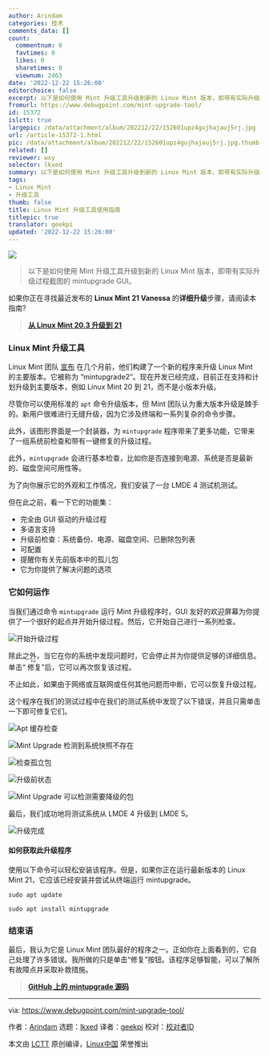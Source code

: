 ```yaml
---
author: Arindam
categories: 技术
comments_data: []
count:
  commentnum: 0
  favtimes: 0
  likes: 0
  sharetimes: 0
  viewnum: 2463
date: '2022-12-22 15:26:00'
editorchoice: false
excerpt: 以下是如何使用 Mint 升级工具升级到新的 Linux Mint 版本，即带有实际升级过程截图的 mintupgrade GUI。
fromurl: https://www.debugpoint.com/mint-upgrade-tool/
id: 15372
islctt: true
largepic: /data/attachment/album/202212/22/152601upz4gujhajauj5rj.jpg
url: /article-15372-1.html
pic: /data/attachment/album/202212/22/152601upz4gujhajauj5rj.jpg.thumb.jpg
related: []
reviewer: wxy
selector: lkxed
summary: 以下是如何使用 Mint 升级工具升级到新的 Linux Mint 版本，即带有实际升级过程截图的 mintupgrade GUI。
tags:
- Linux Mint
- 升级工具
thumb: false
title: Linux Mint 升级工具使用指南
titlepic: true
translator: geekpi
updated: '2022-12-22 15:26:00'
---
```


![](/data/attachment/album/202212/22/152601upz4gujhajauj5rj.jpg)



> 
> 以下是如何使用 Mint 升级工具升级到新的 Linux Mint 版本，即带有实际升级过程截图的 mintupgrade GUI。
> 
> 
> 


如果你正在寻找最近发布的 **Linux Mint 21 Vanessa** 的**详细升级**步骤，请阅读本指南?



> 
> **[从 Linux Mint 20.3 升级到 21](https://www.debugpoint.com/upgrade-linux-mint-21-from-20-3/)**
> 
> 
> 


### Linux Mint 升级工具


Linux Mint 团队 [宣布](https://www.debugpoint.com/2022/04/linux-mint-21-announcement/) 在几个月前，他们构建了一个新的程序来升级 Linux Mint 的主要版本。它被称为 “mintupgrade2”。现在开发已经完成，目前正在支持和计划升级到主要版本，例如 Linux Mint 20 到 21，而不是小版本升级。


尽管你可以使用标准的 `apt` 命令升级版本，但 Mint 团队认为重大版本升级是棘手的。新用户很难进行无缝升级，因为它涉及终端和一系列复杂的命令步骤。


此外，该图形界面是一个封装器，为 `mintupgrade` 程序带来了更多功能，它带来了一组系统前检查和带有一键修复的升级过程。


此外，`mintupgrade` 会进行基本检查，比如你是否连接到电源、系统是否是最新的、磁盘空间可用性等。


为了向你展示它的外观和工作情况，我们安装了一台 LMDE 4 测试机测试。


但在此之前，看一下它的功能集：


* 完全由 GUI 驱动的升级过程
* 多语言支持
* 升级前检查：系统备份、电源、磁盘空间、已删除包列表
* 可配置
* 提醒你有关先前版本中的孤儿包
* 它为你提供了解决问题的选项


### 它如何运作


当我们通过命令 `mintupgrade` 运行 Mint 升级程序时，GUI 友好的欢迎屏幕为你提供了一个很好的起点并开始升级过程。然后，它开始自己进行一系列检查。


![开始升级过程](/data/attachment/album/202212/22/152739szuhz403qn0anehj.jpg)


除此之外，当它在你的系统中发现问题时，它会停止并为你提供足够的详细信息。单击“<ruby> 修复 <rt>  Fix </rt></ruby>”后，它可以再次恢复该过程。


不止如此，如果由于网络或互联网或任何其他问题而中断，它可以恢复升级过程。


这个程序在我们的测试过程中在我们的测试系统中发现了以下错误，并且只需单击一下即可修复它们。


![Apt 缓存检查](/data/attachment/album/202212/22/152747kj56j59m0vrohh0v.jpg)


![Mint Upgrade 检测到系统快照不存在](/data/attachment/album/202212/22/152754p2w7zmjelfbzfbeh.jpg)


![检查孤立包](/data/attachment/album/202212/22/152801k4e5bgvx3tuxl5kx.jpg)


![升级前状态](/data/attachment/album/202212/22/152809hjjwwaiw2ymia5sm.jpg)


![Mint Upgrade 可以检测需要降级的包](/data/attachment/album/202212/22/152815h33i3l0b27mf6sq9.jpg)


最后，我们成功地将测试系统从 LMDE 4 升级到 LMDE 5。


![升级完成](/data/attachment/album/202212/22/152821ffh4cyo6bozgu0h0.jpg)


#### 如何获取此升级程序


使用以下命令可以轻松安装该程序。但是，如果你正在运行最新版本的 Linux Mint 21，它应该已经安装并尝试从终端运行 mintupgrade。



```
sudo apt update

```


```
sudo apt install mintupgrade

```

### 结束语


最后，我认为它是 Linux Mint 团队最好的程序之一。正如你在上面看到的，它自己处理了许多错误。我所做的只是单击“修复”按钮。该程序足够智能，可以了解所有故障点并采取补救措施。



> 
> **[GitHub 上的 mintupgrade 源码](https://github.com/linuxmint/mintupgrade)**
> 
> 
> 




---


via: <https://www.debugpoint.com/mint-upgrade-tool/>


作者：[Arindam](https://www.debugpoint.com/author/admin1/) 选题：[lkxed](https://github.com/lkxed) 译者：[geekpi](https://github.com/geekpi) 校对：[校对者ID](https://github.com/%E6%A0%A1%E5%AF%B9%E8%80%85ID)


本文由 [LCTT](https://github.com/LCTT/TranslateProject) 原创编译，[Linux中国](https://linux.cn/) 荣誉推出